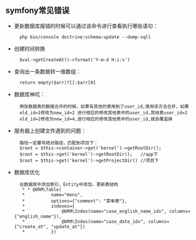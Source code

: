 ## symfony常见错误
- 更新数据库报错的时候可以通过该命令进行查看执行哪些语句：
    
        php bin/console doctrine:schema:update --dump-sqll

- 创建时间转换

        $val->getCreateAt()->format('Y-m-d H:i:s')

- 查询出一条数据转一维数组：

        return empty($arr)?[]:$arr[0]

- 数据库神坑：

        两张数据表的数据合并的时候，如果有其他的表用到了user_id,慎用该方法合并，如果
        old_id=1修改为new_id=2 进行相应的修改其他表中的user_id,其他表user_id=2
        old_id=2修改为new_id=4,进行相应的修改其他表中的user_id,就会覆盖掉

- 服务器上创建文件遇到的问题：
    
        路径一定要写绝对路径，匹配到项目下：
        $root = $this->container->get('kernel')->getRootDir();
        $root = $this->get('kernel')->getRootDir();   //app下
        $root = $this->get('kernel')->getProjectDir() //项目下

- 数据库优化
        
        在数据库中添加索引，Entity中添加，更新表结构
         * * @ORM\Table(
         *          name="menu",
         *          options={"comment": "菜单表"}, 
         *          indexes={
         *              @ORM\Index(name="case_english_name_idx", columns={"english_name"}),
         *              @ORM\Index(name="case_date_idx", columns={"create_at", "update_at"})
         *          })
